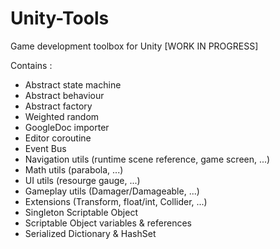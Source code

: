 # Unity-Tools
Game development toolbox for Unity [WORK IN PROGRESS]

Contains :

  - Abstract state machine
  - Abstract behaviour
  - Abstract factory
  - Weighted random
  - GoogleDoc importer
  - Editor coroutine
  - Event Bus
  - Navigation utils (runtime scene reference, game screen, ...)
  - Math utils (parabola, ...)
  - UI utils (resourge gauge, ...)
  - Gameplay utils (Damager/Damageable, ...)
  - Extensions (Transform, float/int, Collider, ...)
  - Singleton Scriptable Object
  - Scriptable Object variables & references
  - Serialized Dictionary & HashSet
